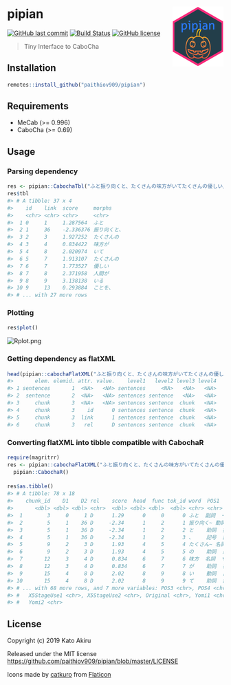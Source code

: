 # pipian <img src='man/figures/logo.png' align="right" height="139" />

[![GitHub last commit](https://img.shields.io/github/last-commit/paithiov909/pipian)](#) [![Build Status](https://travis-ci.org/paithiov909/pipian.svg?branch=master)](https://travis-ci.org/paithiov909/pipian) [![GitHub license](https://img.shields.io/github/license/paithiov909/pipian.svg)](https://github.com/paithiov909/pipian/blob/master/LICENSE)

> Tiny Interface to CaboCha

## Installation

```R
remotes::install_github("paithiov909/pipian")
```

## Requirements

- MeCab (>= 0.996)
- CaboCha (>= 0.69)

## Usage

### Parsing dependency

```R
res <- pipian::CabochaTbl("ふと振り向くと、たくさんの味方がいてたくさんの優しい人間がいることを、わざわざ自分の誕生日が来ないと気付けない自分を奮い立たせながらも、毎日こんな、湖のようななんの引っ掛かりもない、落ちつき倒し、音一つも感じさせない人間でいれる方に憧れを持てたとある25歳の眩しき朝のことでした")
res$tbl
#> # A tibble: 37 x 4
#>    id    link  score     morphs      
#>    <chr> <chr> <chr>     <chr>       
#>  1 0     1     1.287564  ふと        
#>  2 1     36    -2.336376 振り向くと、
#>  3 2     3     1.927252  たくさんの  
#>  4 3     4     0.834422  味方が      
#>  5 4     8     2.020974  いて        
#>  6 5     7     1.913107  たくさんの  
#>  7 6     7     1.773527  優しい      
#>  8 7     8     2.371958  人間が      
#>  9 8     9     3.138138  いる        
#> 10 9     13    0.293884  ことを、    
#> # ... with 27 more rows
```

### Plotting

```R
res$plot()
```

![Rplot.png](https://qiita-image-store.s3.amazonaws.com/0/228173/60b9dc99-954e-82a0-b428-9dba6ffd0520.png)

### Getting dependency as flatXML

```R
head(pipian::cabochaFlatXML("ふと振り向くと、たくさんの味方がいてたくさんの優しい人間がいることを、わざわざ自分の誕生日が来ないと気付けない自分を奮い立たせながらも、毎日こんな、湖のようななんの引っ掛かりもない、落ちつき倒し、音一つも感じさせない人間でいれる方に憧れを持てたとある25歳の眩しき朝のことでした"))
#>       elem. elemid. attr. value.    level1   level2 level3 level4
#> 1 sentences       1  <NA>   <NA> sentences     <NA>   <NA>   <NA>
#> 2  sentence       2  <NA>   <NA> sentences sentence   <NA>   <NA>
#> 3     chunk       3  <NA>   <NA> sentences sentence  chunk   <NA>
#> 4     chunk       3    id      0 sentences sentence  chunk   <NA>
#> 5     chunk       3  link      1 sentences sentence  chunk   <NA>
#> 6     chunk       3   rel      D sentences sentence  chunk   <NA>
```

### Converting flatXML into tibble compatible with CabochaR 

```R
require(magritrr)
res <- pipian::cabochaFlatXML("ふと振り向くと、たくさんの味方がいてたくさんの優しい人間がいることを、わざわざ自分の誕生日が来ないと気付けない自分を奮い立たせながらも、毎日こんな、湖のようななんの引っ掛かりもない、落ちつき倒し、音一つも感じさせない人間でいれる方に憧れを持てたとある25歳の眩しき朝のことでした") %>%
  pipian::CabochaR()

res$as.tibble()
#> # A tibble: 78 x 18
#>    chunk_id    D1    D2 rel    score  head  func tok_id word  POS1  POS2 
#>       <dbl> <dbl> <dbl> <chr>  <dbl> <dbl> <dbl>  <dbl> <chr> <chr> <chr>
#>  1        3     0     1 D      1.29      0     0      0 ふと  副詞  一般 
#>  2        5     1    36 D     -2.34      1     2      1 振り向く~ 動詞  自立 
#>  3        5     1    36 D     -2.34      1     2      2 と    助詞  接続助詞~
#>  4        5     1    36 D     -2.34      1     2      3 、    記号  読点 
#>  5        9     2     3 D      1.93      4     5      4 たくさん~ 名詞  副詞可能~
#>  6        9     2     3 D      1.93      4     5      5 の    助詞  連体化~
#>  7       12     3     4 D      0.834     6     7      6 味方  名詞  サ変接続~
#>  8       12     3     4 D      0.834     6     7      7 が    助詞  格助詞~
#>  9       15     4     8 D      2.02      8     9      8 い    動詞  自立 
#> 10       15     4     8 D      2.02      8     9      9 て    助詞  接続助詞~
#> # ... with 68 more rows, and 7 more variables: POS3 <chr>, POS4 <chr>,
#> #   X5StageUse1 <chr>, X5StageUse2 <chr>, Original <chr>, Yomi1 <chr>,
#> #   Yomi2 <chr>
```

## License

Copyright (c) 2019 Kato Akiru

Released under the MIT license https://github.com/paithiov909/pipian/blob/master/LICENSE

Icons made by [catkuro](https://www.flaticon.com/authors/catkuro) from [Flaticon](https://www.flaticon.com/)

